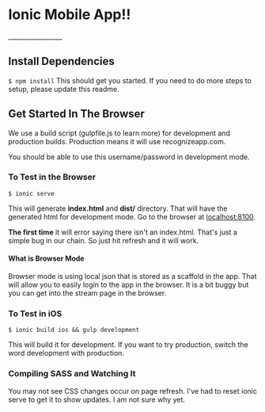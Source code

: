 <h1>Ionic Mobile App!!</h1>
_________________

<h2>Install Dependencies</h2>
<code>$ npm install</code>
This should get you started. If you need to do more steps to setup, please update this readme.

<h2>Get Started In The Browser</h2>
We use a build script (gulpfile.js to learn more) for development and production builds.
Production means it will use recognizeapp.com.

You should be able to use this username/password in development mode.

<h3>To Test in the Browser</h3>
<code>$ ionic serve</code>

This will generate <strong>index.html</strong> and <strong>dist/</strong> directory. That will have the generated html for development mode. Go to the browser at
<a href="localhost:8100">localhost:8100</a>.

<strong>The first time</strong> it will error saying there isn't an index.html. That's just a simple bug in our chain. So just hit refresh and it will work.

<h4>What is Browser Mode</h4>
Browser mode is using local json that is stored as a scaffold in the app. That will allow you to easily login to the app in the browser. It is a bit buggy but you can get into the stream page in the browser.

<h3>To Test in iOS</h3>
<code>$ ionic build ios && gulp development</code>

This will build it for development. If you want to try production, switch the word development with production.

<h3>Compiling SASS and Watching It</h3>
You may not see CSS changes occur on page refresh. I've had to reset ionic serve to get it to show updates. I am not sure why yet.